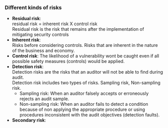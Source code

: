 ### Different kinds of risks
- **Residual risk**:  
  residual risk = inherent risk X control risk  
  Residual risk is the risk that remains after the implementation of mitigating security controls
- **Inherent risk**:  
  Risks before considering controls. Risks that are inherent in the nature of the business and economy.
- **Control risk**:
  The likelihood of a vulnerability wont be caught even if all possible safety measures (controls) would be applied.
- **Detection risk**:  
  Detection risks are the risks that an auditor will not be able to find during audit.  
  Detection risk includes two types of risks. Sampling risk, Non-sampling risk.
  + Sampling risk: When an auditor falsely accepts or erroneously rejects an audit sample.
  + Non-sampling risk: When an auditor fails to detect a condition because of non applying the appropriate procedure or using procedures inconsistent with the audit objectives (detection faults).
- **Secondary risk**:  
<!--stackedit_data:
eyJoaXN0b3J5IjpbLTE3NzMwMDMxNzUsLTIwNjQxNDc4NDYsNz
I0ODc0MjEsMTMyMDI4MjgxMywxNDM3NTU5NTE0LC04ODY3NTgz
OTMsMTU4ODQ1ODM3OCwtMzQ5ODE4NDM3LDM5MDk4MTYxNV19
-->